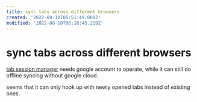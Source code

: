 ```yaml
---
title: sync tabs across different browsers
created: '2022-08-10T05:51:49.000Z'
modified: '2022-08-10T06:16:45.219Z'
---
```


# sync tabs across different browsers

[tab session manager](https://github.com/sienori/Tab-Session-Manager) needs google account to operate, while it can still do offline syncing without google cloud.

seems that it can only hook up with newly opened tabs instead of existing ones.
